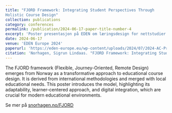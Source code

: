 ```yaml
---
title: "FJORD Framework: Integrating Student Perspectives Through
Holistic Course Design"
collection: publications
category: conferences
permalink: /publication/2024-06-17-paper-title-number-4
excerpt: 'Poster presentasjon på EDEN om læringsdesign for nettstudier'
date: 2024-06-17
venue: 'EDEN Europe 2024'
paperurl: 'https://eden-europe.eu/wp-content/uploads/2024/07/2024-AC-Proceedings_final-version.pdf#page=191'
citation: 'Norhagen, Sigrun Lindaas. "FJORD Framework: Integrating Student Perspectives Through Holistic Course Design." Learning in the Age of AI: Towards Imaginative Futures (2024): 175.'
---
```


The FJORD framework (Flexible, Journey-Oriented, Remote Design) emerges from Norway as a transformative approach to educational course design. It is derived from international methodologies and merged with local educational needs. This poster introduces the model, highlighting its adaptability, learner-centered approach, and digital integration, which are crucial for modern educational environments.

Se mer på [snorhagen.no/FJORD](FJORD.snorhagen.no)
